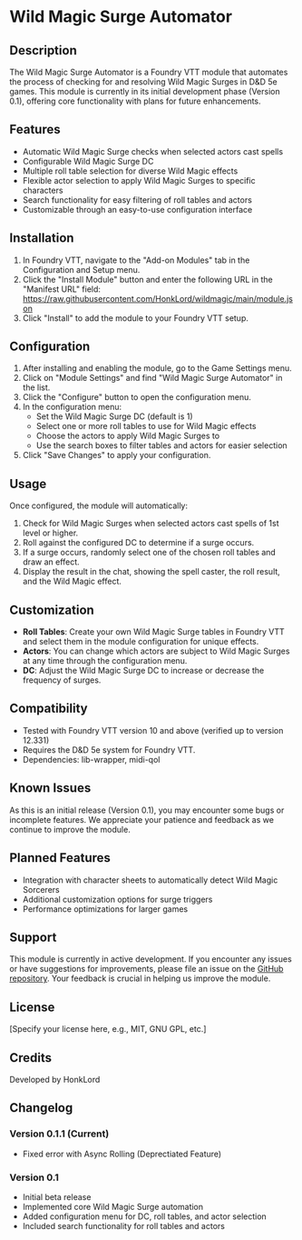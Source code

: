 # Wild Magic Surge Automator

## Description

The Wild Magic Surge Automator is a Foundry VTT module that automates the process of checking for and resolving Wild Magic Surges in D&D 5e games. This module is currently in its initial development phase (Version 0.1), offering core functionality with plans for future enhancements.

## Features

- Automatic Wild Magic Surge checks when selected actors cast spells
- Configurable Wild Magic Surge DC
- Multiple roll table selection for diverse Wild Magic effects
- Flexible actor selection to apply Wild Magic Surges to specific characters
- Search functionality for easy filtering of roll tables and actors
- Customizable through an easy-to-use configuration interface

## Installation

1. In Foundry VTT, navigate to the "Add-on Modules" tab in the Configuration and Setup menu.
2. Click the "Install Module" button and enter the following URL in the "Manifest URL" field:
   https://raw.githubusercontent.com/HonkLord/wildmagic/main/module.json
3. Click "Install" to add the module to your Foundry VTT setup.

## Configuration

1. After installing and enabling the module, go to the Game Settings menu.
2. Click on "Module Settings" and find "Wild Magic Surge Automator" in the list.
3. Click the "Configure" button to open the configuration menu.
4. In the configuration menu:
   - Set the Wild Magic Surge DC (default is 1)
   - Select one or more roll tables to use for Wild Magic effects
   - Choose the actors to apply Wild Magic Surges to
   - Use the search boxes to filter tables and actors for easier selection
5. Click "Save Changes" to apply your configuration.

## Usage

Once configured, the module will automatically:

1. Check for Wild Magic Surges when selected actors cast spells of 1st level or higher.
2. Roll against the configured DC to determine if a surge occurs.
3. If a surge occurs, randomly select one of the chosen roll tables and draw an effect.
4. Display the result in the chat, showing the spell caster, the roll result, and the Wild Magic effect.

## Customization

- **Roll Tables**: Create your own Wild Magic Surge tables in Foundry VTT and select them in the module configuration for unique effects.
- **Actors**: You can change which actors are subject to Wild Magic Surges at any time through the configuration menu.
- **DC**: Adjust the Wild Magic Surge DC to increase or decrease the frequency of surges.

## Compatibility

- Tested with Foundry VTT version 10 and above (verified up to version 12.331)
- Requires the D&D 5e system for Foundry VTT.
- Dependencies: lib-wrapper, midi-qol

## Known Issues

As this is an initial release (Version 0.1), you may encounter some bugs or incomplete features. We appreciate your patience and feedback as we continue to improve the module.

## Planned Features

- Integration with character sheets to automatically detect Wild Magic Sorcerers
- Additional customization options for surge triggers
- Performance optimizations for larger games

## Support

This module is currently in active development. If you encounter any issues or have suggestions for improvements, please file an issue on the [GitHub repository](https://github.com/HonkLord/wildmagic). Your feedback is crucial in helping us improve the module.

## License

[Specify your license here, e.g., MIT, GNU GPL, etc.]

## Credits

Developed by HonkLord

## Changelog

### Version 0.1.1 (Current)

- Fixed error with Async Rolling (Deprectiated Feature)

### Version 0.1

- Initial beta release
- Implemented core Wild Magic Surge automation
- Added configuration menu for DC, roll tables, and actor selection
- Included search functionality for roll tables and actors
